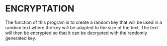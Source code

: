 # ENCRYPTATION
The function of this program is to create a random key that will be used in a random text where the key will be adapted to the size of the text. The text will then be encrypted so that it can be decrypted with the randomly generated key.
